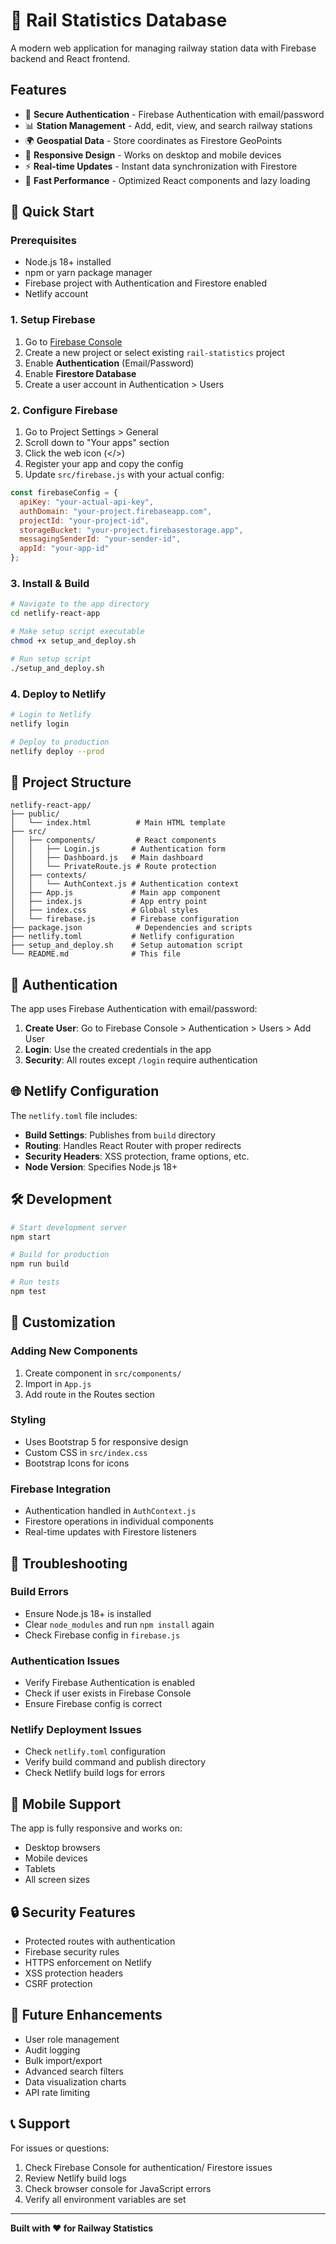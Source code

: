 # 🚂 Rail Statistics Database

A modern web application for managing railway station data with Firebase backend and React frontend.

## Features

- 🔐 **Secure Authentication** - Firebase Authentication with email/password
- 📊 **Station Management** - Add, edit, view, and search railway stations
- 🌍 **Geospatial Data** - Store coordinates as Firestore GeoPoints
- 📱 **Responsive Design** - Works on desktop and mobile devices
- ⚡ **Real-time Updates** - Instant data synchronization with Firestore
- 🚀 **Fast Performance** - Optimized React components and lazy loading

## 🚀 Quick Start

### Prerequisites

- Node.js 18+ installed
- npm or yarn package manager
- Firebase project with Authentication and Firestore enabled
- Netlify account

### 1. Setup Firebase

1. Go to [Firebase Console](https://console.firebase.google.com/)
2. Create a new project or select existing `rail-statistics` project
3. Enable **Authentication** (Email/Password)
4. Enable **Firestore Database**
5. Create a user account in Authentication > Users

### 2. Configure Firebase

1. Go to Project Settings > General
2. Scroll down to "Your apps" section
3. Click the web icon (</>)
4. Register your app and copy the config
5. Update `src/firebase.js` with your actual config:

```javascript
const firebaseConfig = {
  apiKey: "your-actual-api-key",
  authDomain: "your-project.firebaseapp.com",
  projectId: "your-project-id",
  storageBucket: "your-project.firebasestorage.app",
  messagingSenderId: "your-sender-id",
  appId: "your-app-id"
};
```

### 3. Install & Build

```bash
# Navigate to the app directory
cd netlify-react-app

# Make setup script executable
chmod +x setup_and_deploy.sh

# Run setup script
./setup_and_deploy.sh
```

### 4. Deploy to Netlify

```bash
# Login to Netlify
netlify login

# Deploy to production
netlify deploy --prod
```

## 📁 Project Structure

```
netlify-react-app/
├── public/
│   └── index.html          # Main HTML template
├── src/
│   ├── components/         # React components
│   │   ├── Login.js       # Authentication form
│   │   ├── Dashboard.js   # Main dashboard
│   │   └── PrivateRoute.js # Route protection
│   ├── contexts/
│   │   └── AuthContext.js # Authentication context
│   ├── App.js             # Main app component
│   ├── index.js           # App entry point
│   ├── index.css          # Global styles
│   └── firebase.js        # Firebase configuration
├── package.json            # Dependencies and scripts
├── netlify.toml           # Netlify configuration
├── setup_and_deploy.sh    # Setup automation script
└── README.md              # This file
```

## 🔐 Authentication

The app uses Firebase Authentication with email/password:

1. **Create User**: Go to Firebase Console > Authentication > Users > Add User
2. **Login**: Use the created credentials in the app
3. **Security**: All routes except `/login` require authentication

## 🌐 Netlify Configuration

The `netlify.toml` file includes:

- **Build Settings**: Publishes from `build` directory
- **Routing**: Handles React Router with proper redirects
- **Security Headers**: XSS protection, frame options, etc.
- **Node Version**: Specifies Node.js 18+

## 🛠️ Development

```bash
# Start development server
npm start

# Build for production
npm run build

# Run tests
npm test
```

## 🔧 Customization

### Adding New Components

1. Create component in `src/components/`
2. Import in `App.js`
3. Add route in the Routes section

### Styling

- Uses Bootstrap 5 for responsive design
- Custom CSS in `src/index.css`
- Bootstrap Icons for icons

### Firebase Integration

- Authentication handled in `AuthContext.js`
- Firestore operations in individual components
- Real-time updates with Firestore listeners

## 🚨 Troubleshooting

### Build Errors

- Ensure Node.js 18+ is installed
- Clear `node_modules` and run `npm install` again
- Check Firebase config in `firebase.js`

### Authentication Issues

- Verify Firebase Authentication is enabled
- Check if user exists in Firebase Console
- Ensure Firebase config is correct

### Netlify Deployment Issues

- Check `netlify.toml` configuration
- Verify build command and publish directory
- Check Netlify build logs for errors

## 📱 Mobile Support

The app is fully responsive and works on:
- Desktop browsers
- Mobile devices
- Tablets
- All screen sizes

## 🔒 Security Features

- Protected routes with authentication
- Firebase security rules
- HTTPS enforcement on Netlify
- XSS protection headers
- CSRF protection

## 🌟 Future Enhancements

- User role management
- Audit logging
- Bulk import/export
- Advanced search filters
- Data visualization charts
- API rate limiting

## 📞 Support

For issues or questions:
1. Check Firebase Console for authentication/ Firestore issues
2. Review Netlify build logs
3. Check browser console for JavaScript errors
4. Verify all environment variables are set

---

**Built with ❤️ for Railway Statistics**
